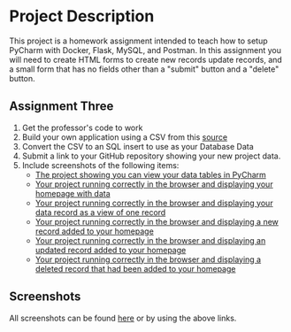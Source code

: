 # Project Description
This project is a homework assignment intended to teach how to setup PyCharm with Docker, Flask, MySQL, and Postman.  In this assignment you will need to create HTML forms to create new records update records, and a small form that has no fields other than a "submit" button and a "delete" button.  

## Assignment Three
 1. Get the professor's code to work
 2. Build your own application using a CSV from this [source](https://people.sc.fsu.edu/~jburkardt/data/csv/csv.html)
 3. Convert the CSV to an SQL insert to use as your Database Data
 4. Submit a link to your GitHub repository showing your new project data.  
 5. Include screenshots of the following items:
     * [The project showing you can view your data tables in PyCharm](https://github.com/kb8njit/WebAppHW/blob/Assignment3/screenshots/Assignment%203/OscarData_PyCharm%20Table%20View.png)
     * [Your project running correctly in the browser and displaying your homepage with data](https://github.com/kb8njit/WebAppHW/blob/Assignment3/screenshots/Assignment%203/OscarData_Homepage%20List.png)
     * [Your project running correctly in the browser and displaying your data record as a view of one record](https://github.com/kb8njit/WebAppHW/blob/Assignment3/screenshots/Assignment%203/OscarData_Single%20Entry%20View.png)
     * [Your project running correctly in the browser and displaying a new record added to your homepage](https://github.com/kb8njit/WebAppHW/blob/Assignment3/screenshots/Assignment%203/OscarData_New%20Entry%20Confirmation.png)
     * [Your project running correctly in the browser and displaying an updated record added to your homepage](https://github.com/kb8njit/WebAppHW/blob/Assignment3/screenshots/Assignment%203/OscarData_Confirm%20Edit.png)
     * [Your project running correctly in the browser and displaying a deleted record that had been added to your homepage](https://github.com/kb8njit/WebAppHW/blob/Assignment3/screenshots/Assignment%203/OscarData_Confirm%20Delete.png)

## Screenshots

All screenshots can be found [here](https://github.com/kb8njit/WebAppHW/tree/Assignment3/screenshots/Assignment%203) or by using the above links.
